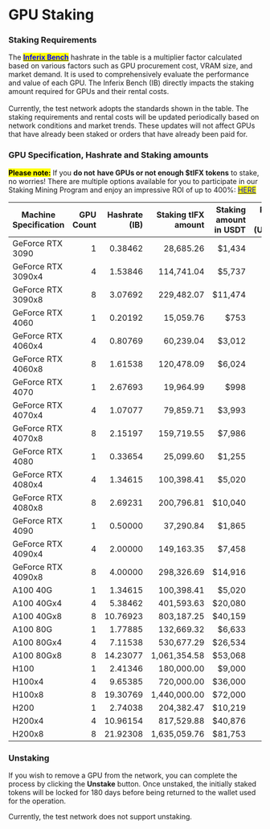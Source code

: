 # GPU Staking

### **Staking Requirements**

The [<mark style="color:blue;">**Inferix Bench**</mark>](../inferix-whitepaper/economic-model/inferix-bench-and-ibme/) hashrate in the table is a multiplier factor calculated based on various factors such as GPU procurement cost, VRAM size, and market demand. It is used to comprehensively evaluate the performance and value of each GPU. The Inferix Bench (IB) directly impacts the staking amount required for GPUs and their rental costs. \
\
Currently, the test network adopts the standards shown in the table. The staking requirements and rental costs will be updated periodically based on network conditions and market trends. These updates will not affect GPUs that have already been staked or orders that have already been paid for.

### **GPU Specification, Hashrate and Staking amounts**

<mark style="background-color:yellow;">**Please note:**</mark> If you **do not** **have GPUs or not enough $tIFX tokens** to stake, no worries! There are multiple options available for you to participate in our Staking Mining Program and enjoy an impressive ROI of up to 400%: [<mark style="color:blue;">HERE</mark>](https://docs.inferix.io/inferix-testnet-1/guide-to-participate-in-the-staking-and-mining-program)&#x20;

<table><thead><tr><th width="193">Machine Specification</th><th width="77" align="right">GPU Count</th><th align="right">Hashrate (IB)</th><th width="120" align="right">Staking tIFX amount</th><th align="right">Staking amount in USDT</th><th align="right">Renting Price (USDT/h)</th></tr></thead><tbody><tr><td>GeForce RTX 3090</td><td align="right">1</td><td align="right">0.38462</td><td align="right">28,685.26</td><td align="right">$1,434</td><td align="right">$0.2</td></tr><tr><td>GeForce RTX 3090x4</td><td align="right">4</td><td align="right">1.53846</td><td align="right">114,741.04</td><td align="right">$5,737</td><td align="right">$0.8</td></tr><tr><td>GeForce RTX 3090x8</td><td align="right">8</td><td align="right">3.07692</td><td align="right">229,482.07</td><td align="right">$11,474</td><td align="right">$1.6</td></tr><tr><td>GeForce RTX 4060</td><td align="right">1</td><td align="right">0.20192</td><td align="right">15,059.76</td><td align="right">$753</td><td align="right">$0.1</td></tr><tr><td>GeForce RTX 4060x4</td><td align="right">4</td><td align="right">0.80769</td><td align="right">60,239.04</td><td align="right">$3,012</td><td align="right">$0.4</td></tr><tr><td>GeForce RTX 4060x8</td><td align="right">8</td><td align="right">1.61538</td><td align="right">120,478.09</td><td align="right">$6,024</td><td align="right">$0.8</td></tr><tr><td>GeForce RTX 4070</td><td align="right">1</td><td align="right">2.67693</td><td align="right">19,964.99</td><td align="right">$998</td><td align="right">$0.13</td></tr><tr><td>GeForce RTX 4070x4</td><td align="right">4</td><td align="right">1.07077</td><td align="right">79,859.71</td><td align="right">$3,993</td><td align="right">$0.53</td></tr><tr><td>GeForce RTX 4070x8</td><td align="right">8</td><td align="right">2.15197</td><td align="right">159,719.55</td><td align="right">$7,986</td><td align="right">$1.07</td></tr><tr><td>GeForce RTX 4080</td><td align="right">1</td><td align="right">0.33654</td><td align="right">25,099.60</td><td align="right">$1,255</td><td align="right">$0.17</td></tr><tr><td>GeForce RTX 4080x4</td><td align="right">4</td><td align="right">1.34615</td><td align="right">100,398.41</td><td align="right">$5,020</td><td align="right">$0.67</td></tr><tr><td>GeForce RTX 4080x8</td><td align="right">8</td><td align="right">2.69231</td><td align="right">200,796.81</td><td align="right">$10,040</td><td align="right">$1.34</td></tr><tr><td>GeForce RTX 4090</td><td align="right">1</td><td align="right">0.50000</td><td align="right">37,290.84</td><td align="right">$1,865</td><td align="right">$0.25</td></tr><tr><td>GeForce RTX 4090x4</td><td align="right">4</td><td align="right">2.00000</td><td align="right">149,163.35</td><td align="right">$7,458</td><td align="right">$0.99</td></tr><tr><td>GeForce RTX 4090x8</td><td align="right">8</td><td align="right">4.00000</td><td align="right">298,326.69</td><td align="right">$14,916</td><td align="right">$1.99</td></tr><tr><td>A100 40G</td><td align="right">1</td><td align="right">1.34615</td><td align="right">100,398.41</td><td align="right">$5,020</td><td align="right">$0.67</td></tr><tr><td>A100 40Gx4</td><td align="right">4</td><td align="right">5.38462</td><td align="right">401,593.63</td><td align="right">$20,080</td><td align="right">$2.68</td></tr><tr><td>A100 40Gx8</td><td align="right">8</td><td align="right">10.76923</td><td align="right">803,187.25</td><td align="right">$40,159</td><td align="right">$5.36</td></tr><tr><td>A100 80G</td><td align="right">1</td><td align="right">1.77885</td><td align="right">132,669.32</td><td align="right">$6,633</td><td align="right">$0.88</td></tr><tr><td>A100 80Gx4</td><td align="right">4</td><td align="right">7.11538</td><td align="right">530,677.29</td><td align="right">$26,534</td><td align="right">$3.54</td></tr><tr><td>A100 80Gx8</td><td align="right">8</td><td align="right">14.23077</td><td align="right">1,061,354.58</td><td align="right">$53,068</td><td align="right">$7.08</td></tr><tr><td>H100</td><td align="right">1</td><td align="right">2.41346</td><td align="right">180,000.00</td><td align="right">$9,000</td><td align="right">$1.2</td></tr><tr><td>H100x4</td><td align="right">4</td><td align="right">9.65385</td><td align="right">720,000.00</td><td align="right">$36,000</td><td align="right">$4.8</td></tr><tr><td>H100x8</td><td align="right">8</td><td align="right">19.30769</td><td align="right">1,440,000.00</td><td align="right">$72,000</td><td align="right">$9.6</td></tr><tr><td>H200</td><td align="right">1</td><td align="right">2.74038</td><td align="right">204,382.47</td><td align="right">$10,219</td><td align="right">$1.36</td></tr><tr><td>H200x4</td><td align="right">4</td><td align="right">10.96154</td><td align="right">817,529.88</td><td align="right">$40,876</td><td align="right">$5.45</td></tr><tr><td>H200x8</td><td align="right">8</td><td align="right">21.92308</td><td align="right">1,635,059.76</td><td align="right">$81,753</td><td align="right">$10.9</td></tr></tbody></table>

### **Unstaking**&#x20;

If you wish to remove a GPU from the network, you can complete the process by clicking the **Unstake** button. Once unstaked, the initially staked tokens will be locked for 180 days before being returned to the wallet used for the operation.&#x20;

Currently, the test network does not support unstaking.
